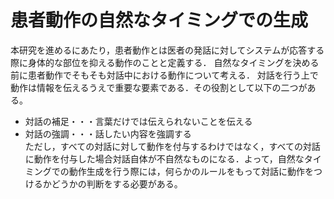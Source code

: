 # 患者動作の自然なタイミングでの生成
本研究を進めるにあたり，患者動作とは医者の発話に対してシステムが応答する際に身体的な部位を抑える動作のことと定義する． 
自然なタイミングを決める前に患者動作でそもそも対話中における動作について考える．
対話を行う上で動作は情報を伝えるうえで重要な要素である．その役割として以下の二つがある。
- 対話の補足・・・言葉だけでは伝えられないことを伝える
- 対話の強調・・・話したい内容を強調する  
ただし，すべての対話に対して動作を付与するわけではなく，すべての対話に動作を付与した場合対話自体が不自然なものになる．よって，自然なタイミングでの動作生成を行う際には，何らかのルールをもって対話に動作をつけるかどうかの判断をする必要がある。
